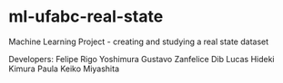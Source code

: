 # ml-ufabc-real-state
Machine Learning Project - creating and studying a real state dataset

Developers:
	Felipe Rigo Yoshimura
	Gustavo Zanfelice Dib
	Lucas Hideki Kimura
	Paula Keiko Miyashita
